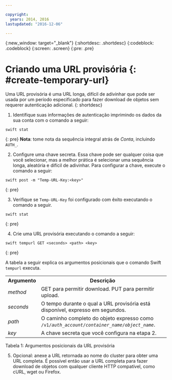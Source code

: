 ```yaml
---

copyright:
  years: 2014, 2016
lastupdated: "2016-12-06"

---
```


{:new_window: target="_blank"}
{:shortdesc: .shortdesc}
{:codeblock: .codeblock}
{:screen: .screen}
{:pre: .pre}


# Criando uma URL provisória {: #create-temporary-url}

Uma URL provisória é uma URL longa, difícil de adivinhar que pode ser usada por um período especificado para fazer download de objetos sem requerer autenticação adicional.
{: shortdesc}


1. Identifique suas informações de autenticação imprimindo os dados da sua conta com o comando a seguir:

  ```
  swift stat
  ```
  {: pre}
  **Nota**: tome nota da sequência integral atrás de *Conta*, incluindo `AUTH_`.

2. Configure uma chave secreta. Essa chave pode ser qualquer coisa que você selecionar, mas a melhor prática é selecionar uma sequência longa, aleatória e difícil de adivinhar. Para
configurar a chave, execute o comando a seguir:

  ```
  swift post -m "Temp-URL-Key:<key>"
  ```
  {: pre}

3. Verifique se `Temp-URL-Key` foi configurado com êxito executando o comando a seguir.

  ```
  swift stat
  ```
  {: pre}

4. Crie uma URL provisória executando o comando a seguir:

  ```
  swift tempurl GET <seconds> <path> <key>
  ```
  {: pre}

  A tabela a seguir explica os argumentos posicionais que o comando Swift `tempurl` executa.
  <table>
    <tr>
      <th> Argumento </th>
      <th> Descrição </th>
    </tr>
    <tr>
      <td> <i> method </i> </td>
      <td> GET para permitir download. PUT para permitir upload. </td>
    </tr>
    <tr>
      <td> <i> seconds </i> </td>
      <td> O tempo durante o qual a URL provisória está disponível, expresso em segundos. </td>
    </tr>
    <tr>
      <td> <i>path</i> </td>
      <td> O caminho completo do objeto expresso como <code>/v1/<i>auth_account</i>/<i>container_name</i>/<i>object_name</i></code>.</td>
    </tr>
    <tr>
      <td> <i> key </i> </td>
      <td> A chave secreta que você configura na etapa 2. </td>
    </tr>
  </table>

  Tabela 1: Argumentos posicionais da URL provisória

5. Opcional: anexe a URL retornada ao nome do cluster para obter uma URL completa. É possível então usar a URL completa para fazer download de objetos com
qualquer cliente HTTP compatível, como cURL, wget ou Firefox.
